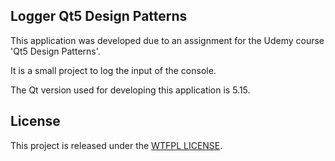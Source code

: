 ## Logger Qt5 Design Patterns
This application was developed due to an assignment for the Udemy course 'Qt5 Design Patterns'.

It is a small project to log the input of the console.

The Qt version used for developing this application is 5.15.

## License
This project is released under the [WTFPL LICENSE](http://www.wtfpl.net/ "WTFPL LICENSE").